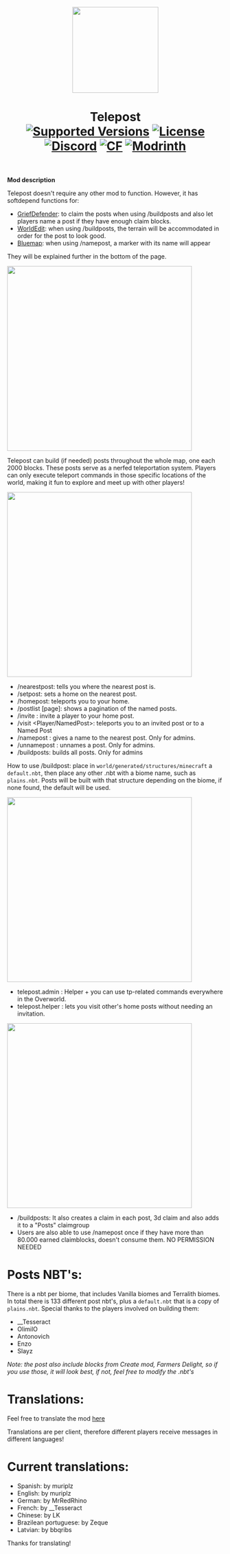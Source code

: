 <p align="center">
  <img width="200" src="https://kryeit.com/images/telepost_logo.png">
</p>

<h1 align="center">Telepost<br>
	<a href="https://www.curseforge.com/minecraft/mc-mods/telepost/files"><img src="https://cf.way2muchnoise.eu/versions/telepost.svg" alt="Supported Versions"></a>
	<a href="https://github.com/Kryeit/Telepost/LICENSE"><img src="https://img.shields.io/github/license/Creators-of-Create/Create?style=flat&color=900c3f" alt="License"></a>
	<a href="https://discord.gg/hmaD7Se"><img src="https://img.shields.io/discord/929394649884405761?color=5865f2&label=Discord&style=flat" alt="Discord"></a>
	<a href="https://www.curseforge.com/minecraft/mc-mods/telepost"><img src="http://cf.way2muchnoise.eu/telepost.svg" alt="CF"></a>
    <a href="https://modrinth.com/mod/telepost"><img src="https://img.shields.io/modrinth/dt/telepost?logo=modrinth&label=&suffix=%20&style=flat&color=242629&labelColor=5ca424&logoColor=1c1c1c" alt="Modrinth"></a>
    <br><br>
</h1>

**Mod description**

Telepost doesn't require any other mod to function. However, it has softdepend functions for:
- [GriefDefender](https://www.spigotmc.org/resources/1-12-2-1-20-4-griefdefender-claim-plugin-grief-prevention-protection.68900/): to claim the posts when using /buildposts and also let players name a post if they have enough claim blocks.
- [WorldEdit](https://modrinth.com/plugin/worldedit): when using /buildposts, the terrain will be accommodated in order for the post to look good.
- [Bluemap](https://modrinth.com/plugin/bluemap): when using /namepost, a marker with its name will appear

They will be explained further in the bottom of the page.

<img src="https://cdn.modrinth.com/data/w8avchdW/images/392f24bba4c1cec4557709388a9691ea6637be9b.png
" width="430" />

Telepost can build (if needed) posts throughout the whole map, one each 2000 blocks. These posts serve as a nerfed teleportation system. Players can only execute teleport commands in those specific locations of the world, making it fun to explore and meet up with other players!

<img src="https://cdn.modrinth.com/data/w8avchdW/images/1c2f0f10937a1d51eeee8614beba5aa0c46cd851.png
" width="430" />

- /nearestpost: tells you where the nearest post is.
- /setpost: sets a home on the nearest post.
- /homepost: teleports you to your home.
- /postlist [page]: shows a pagination of the named posts.
- /invite <Player>: invite a player to your home post.
- /visit <Player/NamedPost>: teleports you to an invited post or to a Named Post
- /namepost <PostName> : gives a name to the nearest post. Only for admins.
- /unnamepost <PostName> : unnames a post. Only for admins.
- /buildposts: builds all posts. Only for admins

How to use /buildpost: place in `world/generated/structures/minecraft` a `default.nbt`, then place any other .nbt with a biome name, such as `plains.nbt`. Posts will be built with that structure depending on the biome, if none found, the default will be used.

<img src="https://cdn.modrinth.com/data/w8avchdW/images/9b2886e9c145a733c26c5c6a3982683474d295d5.png" width="430" />

- telepost.admin : Helper + you can use tp-related commands everywhere in the Overworld.
- telepost.helper : lets you visit other's home posts without needing an invitation.

<img src="https://cdn.modrinth.com/data/w8avchdW/images/b984923c23ca57afce0cf535606a99081d4c9045.png
" width="430" />

- /buildposts: It also creates a claim in each post, 3d claim and also adds it to a "Posts" claimgroup
- Users are also able to use /namepost once if they have more than 80.000 earned claimblocks, doesn't consume them. NO PERMISSION NEEDED

# Posts NBT's:

There is a nbt per biome, that includes Vanilla biomes and Terralith biomes.
In total there is 133 different post nbt's, plus a `default.nbt` that is a copy of `plains.nbt`.
Special thanks to the players involved on building them:
- __Tesseract
- OlimilO
- Antonovich
- Enzo
- Slayz

*Note: the post also include blocks from Create mod, Farmers Delight, so if you use those, it will look best, if not, feel free to modify the .nbt's*

# Translations:

Feel free to translate the mod [here](https://github.com/Kryeit/Telepost-Refabricated/tree/main/src/main/resources/data/telepost/lang)

Translations are per client, therefore different players receive messages in different languages!

# Current translations:

- Spanish: by muriplz
- English: by muriplz
- German: by MrRedRhino
- French: by __Tesseract
- Chinese: by LK
- Brazilean portuguese: by Zeque
- Latvian: by bbqribs

Thanks for translating!
